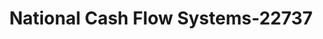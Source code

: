 ---
f_zip-code: 92024
f_state-code: CA
title: National Cash Flow Systems-22737
f_phone: 760-942-2274
f_city-only: Encinitas
f_address: Encinitas Encinitas
f_location-unique-id: '22737'
slug: national-cash-flow-systems-22737
updated-on: '2024-05-30T13:46:58.046Z'
created-on: '2024-05-30T13:36:59.803Z'
published-on: '2024-05-30T13:54:32.469Z'
f_city-state: cms/city/encinitas-ca.md
f_company: cms/company/national-cash-flow-systems.md
f_state: cms/state/california.md
layout: '[payday-loan].html'
tags: payday-loan
---